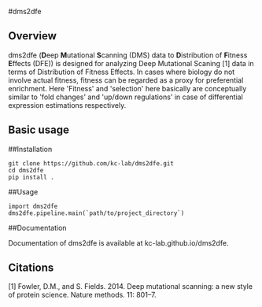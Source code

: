 #dms2dfe

Overview
--------

dms2dfe (**D**eep **M**utational **S**canning (DMS) data to **D**istribution of **F**itness **E**ffects (DFE)) is designed for analyzing Deep Mutational Scaning [1] data in terms of Distribution of Fitness Effects.
In cases where biology do not involve actual fitness, fitness can be regarded as a proxy for preferential enrichment.
Here 'Fitness' and 'selection' here basically are conceptually similar to 'fold changes' and 'up/down regulations' in case of differential expression estimations respectively.

Basic usage
-----------

##Installation

	git clone https://github.com/kc-lab/dms2dfe.git
	cd dms2dfe
	pip install .

##Usage

    import dms2dfe
    dms2dfe.pipeline.main(`path/to/project_directory`)

##Documentation

Documentation of dms2dfe is available at kc-lab.github.io/dms2dfe.

Citations
---------

[1] Fowler, D.M., and S. Fields. 2014. Deep mutational scanning: a new style of protein science. Nature methods. 11: 801–7.
